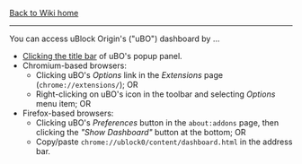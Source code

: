[Back to Wiki home](https://github.com/gorhill/uBlock/wiki)

***

You can access uBlock Origin's ("uBO") dashboard by ...
- [Clicking the title bar](https://github.com/gorhill/uBlock/wiki/Quick-guide:-popup-user-interface#the-title-bar) of uBO's popup panel.
- Chromium-based browsers:
    - Clicking uBO's _Options_ link in the _Extensions_ page (`chrome://extensions/`); OR
    - Right-clicking on uBO's icon in the toolbar and selecting _Options_ menu item; OR
- Firefox-based browsers:
    - Clicking uBO's _Preferences_ button in the `about:addons` page, then clicking the _"Show Dashboard"_ button at the bottom; OR
    - Copy/paste `chrome://ublock0/content/dashboard.html` in the address bar.